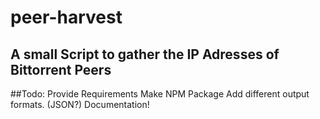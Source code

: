 # peer-harvest
A small Script to gather the IP Adresses of Bittorrent Peers
---------
##Todo:
Provide Requirements
Make NPM Package
Add different output formats. (JSON?)
Documentation!
